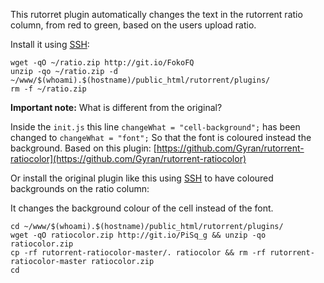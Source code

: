 
This rutorret plugin automatically changes the text in the rutorrent ratio column, from red to green, based on the users upload ratio.

Install it using [SSH](https://www.feralhosting.com/faq/view?question=12):

~~~
wget -qO ~/ratio.zip http://git.io/FokoFQ
unzip -qo ~/ratio.zip -d ~/www/$(whoami).$(hostname)/public_html/rutorrent/plugins/
rm -f ~/ratio.zip
~~~

**Important note:** What is different from the original?

Inside the `init.js` this line `changeWhat = "cell-background";` has been changed to `changeWhat = "font";` So that the font is coloured instead the background. Based on this plugin: [https://github.com/Gyran/rutorrent-ratiocolor](https://github.com/Gyran/rutorrent-ratiocolor)

Or install the original plugin like this using [SSH](https://www.feralhosting.com/faq/view?question=12) to have coloured backgrounds on the ratio column:

It changes the background colour of the cell instead of the font.

~~~
cd ~/www/$(whoami).$(hostname)/public_html/rutorrent/plugins/
wget -qO ratiocolor.zip http://git.io/PiSq_g && unzip -qo ratiocolor.zip
cp -rf rutorrent-ratiocolor-master/. ratiocolor && rm -rf rutorrent-ratiocolor-master ratiocolor.zip
cd
~~~




